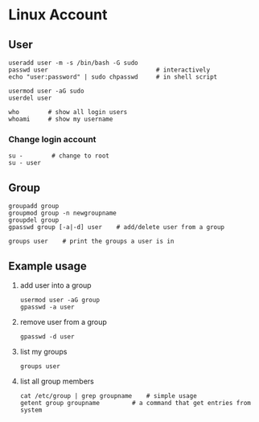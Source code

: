 # Linux Account

## User

```shell
useradd user -m -s /bin/bash -G sudo 
passwd user                              # interactively
echo "user:password" | sudo chpasswd     # in shell script

usermod user -aG sudo           
userdel user

```

```shell
who        # show all login users
whoami     # show my username

```


### Change login account
```shell
su -        # change to root
su - user

```

## Group

```shell
groupadd group
groupmod group -n newgroupname
groupdel group
gpasswd group [-a|-d] user    # add/delete user from a group

groups user    # print the groups a user is in

```

## Example usage
1.  add user into a group
    ```shell
    usermod user -aG group
    gpasswd -a user
    ```
2.  remove user from a group
    ```shell
    gpasswd -d user
    ```
3.  list my groups
    ```shell
    groups user
    ```
4.  list all group members
    ```shell
    cat /etc/group | grep groupname    # simple usage
    getent group groupname         # a command that get entries from system
    ```
